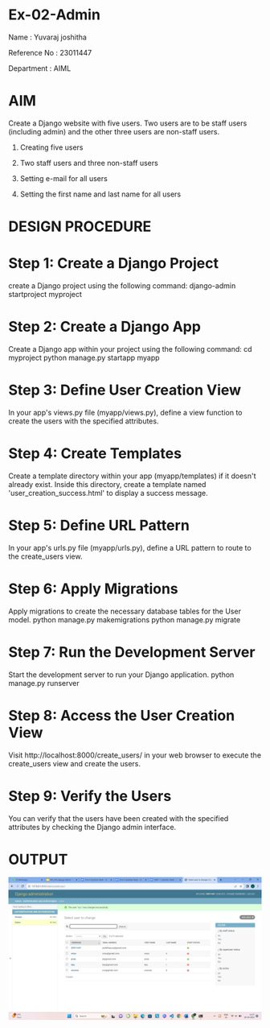 # Ex-02-Admin
Name : Yuvaraj joshitha

Reference No : 23011447

Department : AIML
# AIM
Create a Django website with five users. Two users are to be staff users (including admin) and the other three users are non-staff users.

1. Creating five users

2. Two staff users and three non-staff users

3. Setting e-mail for all users

4. Setting the first name and last name for all users

# DESIGN PROCEDURE
# Step 1: Create a Django Project
create a Django project using the following command:
django-admin startproject myproject
# Step 2: Create a Django App
Create a Django app within your project using the following command:
cd myproject
python manage.py startapp myapp
# Step 3: Define User Creation View
In your app's views.py file (myapp/views.py), define a view function to create the users
with the specified attributes.
# Step 4: Create Templates
Create a template directory within your app (myapp/templates) if it doesn't already
exist. Inside this directory, create a template named 'user_creation_success.html' to
display a success message.
# Step 5: Define URL Pattern
In your app's urls.py file (myapp/urls.py), define a URL pattern to route to the
create_users view.
# Step 6: Apply Migrations
Apply migrations to create the necessary database tables for the User model.
python manage.py makemigrations
python manage.py migrate
# Step 7: Run the Development Server
Start the development server to run your Django application.
python manage.py runserver
# Step 8: Access the User Creation View
Visit http://localhost:8000/create_users/ in your web browser to execute the
create_users view and create the users.
# Step 9: Verify the Users
You can verify that the users have been created with the specified attributes by checking
the Django admin interface.
# OUTPUT

![Alt text](<Screenshot 2023-10-20 113716.png>)
